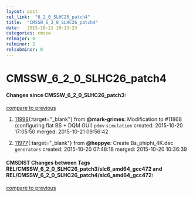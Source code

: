 ```yaml
---
layout: post
rel_link:  "6_2_0_SLHC26_patch4"
title:  "CMSSW_6_2_0_SLHC26_patch4"
date:   2015-10-21 10:13:23
categories: cmssw
relmajor: 6
relminor: 2
relsubminor: 0
---
```


# CMSSW_6_2_0_SLHC26_patch4
#### Changes since CMSSW_6_2_0_SLHC26_patch3:

[compare to previous](https://github.com/cms-sw/cmssw/compare/CMSSW_6_2_0_SLHC26_patch3...CMSSW_6_2_0_SLHC26_patch4)



1. [11998](http://github.com/cms-sw/cmssw/pull/11998){:target="_blank"}  from **@mark-grimes**: Modification to #11868 (configuring flat BS + DQM GUI) `pdmv`  `simulation`  created: 2015-10-20 17:05:50 merged: 2015-10-21 09:56:42

2. [11977](http://github.com/cms-sw/cmssw/pull/11977){:target="_blank"}  from **@heppye**: Create Bs_phiphi_4K.dec `generators`  created: 2015-10-20 07:48:18 merged: 2015-10-20 10:36:39

#### CMSDIST Changes between Tags REL/CMSSW_6_2_0_SLHC26_patch3/slc6_amd64_gcc472 and REL/CMSSW_6_2_0_SLHC26_patch4/slc6_amd64_gcc472:

[compare to previous](https://github.com/cms-sw/cmsdist/compare/REL/CMSSW_6_2_0_SLHC26_patch3/slc6_amd64_gcc472...REL/CMSSW_6_2_0_SLHC26_patch4/slc6_amd64_gcc472)


